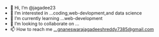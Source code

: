 - 👋 Hi, I’m @jagadee23
- 👀 I’m interested in ...coding,web-devlopment,and data science
- 🌱 I’m currently learning ...web-development
- 💞️ I’m looking to collaborate on ...
- 📫 How to reach me ...gnaneswarajagadeeshreddy7385@gmail.com

<!---
jagadee23/jagadee23 is a ✨ special ✨ repository because its `README.md` (this file) appears on your GitHub profile.
You can click the Preview link to take a look at your changes.
--->
